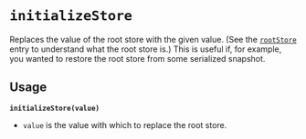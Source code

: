 # `initializeStore`

Replaces the value of the root store with the given value.
(See the [`rootStore`](rootStore.md) entry to understand what the root store is.)
This is useful if, for example, you wanted to restore the root store from some serialized snapshot.


## Usage

**`initializeStore(value)`**

* `value` is the value with which to replace the root store.
